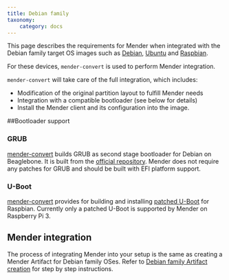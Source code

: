 ```yaml
---
title: Debian family
taxonomy:
    category: docs
---
```


This page describes the requirements for Mender when integrated with the Debian
family target OS images such as [Debian](https://www.debian.org/?target=_blank),
[Ubuntu](https://www.ubuntu.com/?target=_blank) and
[Raspbian](https://www.raspberrypi.org/downloads/raspbian/?target=_blank).

For these devices, `mender-convert` is used to perform Mender integration.

`mender-convert` will take care of the full integration, which includes:
* Modification of the original partition layout to fulfill Mender needs
* Integration with a compatible bootloader (see below for details)
* Install the Mender client and its configuration into the image.

##Bootloader support

### GRUB

[mender-convert](https://github.com/mendersoftware/mender-convert?target=_blank)
builds GRUB as second stage bootloader for Debian on Beaglebone. It is built
from the [official
repository](https://www.gnu.org/software/grub/grub-download.html?target=_blank).
Mender does not require any patches for GRUB and should be built with EFI
platform support.

### U-Boot

[mender-convert](https://github.com/mendersoftware/mender-convert?target=_blank)
provides for building and installing [patched
U-Boot](https://github.com/mendersoftware/uboot-mender?target=_blank) for
Raspbian. Currently only a patched U-Boot is supported by Mender on Raspberry Pi
3.

## Mender integration

The process of integrating Mender into your setup is the same as creating a
Mender Artifact for Debian family OSes. Refer to [Debian family Artifact
creation](../../artifacts/debian-family) for step by step instructions.
